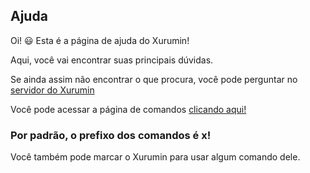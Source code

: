 ## Ajuda

Oi! 😃 Esta é a página de ajuda do Xurumin!

Aqui, você vai encontrar suas principais dúvidas.

Se ainda assim não encontrar o que procura, você pode perguntar no <a href="https://discord.com/invite/bvb8YKSCQR" target="_blank">servidor do Xurumin</a>

Você pode acessar a página de comandos <a href="/comandos">clicando aqui!</a>

### Por padrão, o prefixo dos comandos é **x!**

Você também pode marcar o Xurumin para usar algum comando dele.
